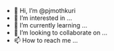 - 👋 Hi, I’m @pjmothkuri
- 👀 I’m interested in ...
- 🌱 I’m currently learning ...
- 💞️ I’m looking to collaborate on ...
- 📫 How to reach me ...

<!---
pjmothkuri/pjmothkuri is a ✨ special ✨ repository because its `README.md` (this file) appears on your GitHub profile.
You can click the Preview link to take a look at your changes.
--->
